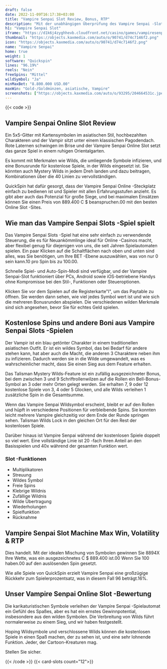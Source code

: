 ```yaml
---
draft: false
date: 2022-11-09T16:17:38+03:00
title: "Vampire Senpai Slot Review, Bonus, RTP"
description: "Mit der unabhängigen Überprüfung des Vampire Senpai -Slot von QuickSpin können Sie kostenlos oder echtes Geld spielen und hier einen Bonus erhalten!"
h1: "Vampire Senpai Slot"
iframe: "https://d1k6j4zyghhevb.cloudfront.net/casino/games/vampiresenpai/index.html?gameid=vampiresenpai&channel=web&moneymode=fun&partnerid=13&lang=en_US"
thumbnail: "https://objects.kaxmedia.com/auto/o/90741/d74c7146f2.png"
icon: "https://objects.kaxmedia.com/auto/o/90741/d74c7146f2.png"
name: "Vampire Senpai"
home: true
weight: 1
software: "Quickspin"
lines: "96.19%"
reels: "Nein"
freeSpins: "Mittel"
wildSymbol: "Ja"
minMaxBet: "8.800.000 USD.00"
maxWin: "Gold-/Goldmünzen, asiatische, Vampire"
screenshots: ["https://objects.kaxmedia.com/auto/o/93295/204664531c.jpeg"]
---
```


{{< code >}}<h2>Vampire Senpai Online Slot Review</h2><p>Ein 5x5-Gitter mit Kartensymbolen im asiatischen Stil, hochbezahlten Charakteren und der Vampir sitzt unter einem klassischen Pagodendach. Rote Laternen schwingen im Brise und der Vampire Senpai Online Slot setzt das ganze Spiel in einem ruhigen Orientalgarten.</p><p>Es kommt mit Merkmalen wie Wilds, die umliegende Symbole infizieren, und eine Bonusrunde für kostenlose Spiele, in der Wilds eingesetzt ist. Sie könnten auch Mystery Wilds in jedem Dreh landen und dazu beitragen, Kombinationen über die 40 Linien zu vervollständigen.</p><p>QuickSpin hat dafür gesorgt, dass der Vampire Senpai Online -Steckplatz einfach zu bedienen ist und Spieler mit allen Erfahrungsstufen anzieht. Es gibt aber auch das Potenzial für große Siege, und bei maximalen Einsätzen können Sie einen Preis von 889.400 C $ beanspruchen.00 mit den besten Online Slot -Sites.</p><h2>Wie man das Vampire Senpai Slots -Spiel spielt</h2><p>Das Vampire Senpai Slots -Spiel hat eine sehr einfach zu verwendende Steuerung, die es für Neuankömmlinge ideal für Online -Casinos macht, aber flexibel genug für diejenigen von uns, die seit Jahren Spielautomaten spielen. Ein paar Klicken auf die Schaltflächen nach oben und unten sind alles, was Sie benötigen, um Ihre BET -Ebene auszuwählen, was von nur 0 sein kann.10 pro Spin bis zu 100.00.</p><p>Schnelle Spiel- und Auto-Spin-Modi sind verfügbar, und der Vampire Senpai-Slot funktioniert über PCs, Android sowie iOS-betriebene Handys ohne Kompromisse bei den Stil-, Funktionen oder Steueroptionen.</p><p>Klicken Sie vor dem Spielen auf die Registerkarte"I", um das Paytable zu öffnen. Sie werden dann sehen, wie viel jedes Symbol wert ist und wie sich die mehreren Bonusrunden abspielen. Die verschiedenen wilden Merkmale sind sich angesehen, bevor Sie für echtes Geld spielen.</p><h2>Kostenlose Spins und andere Boni aus Vampire Senpai Slots -Spielen</h2><p>Der Vampir ist ein blau getönter Charakter in einem traditionellen asiatischen Outfit. Er ist ein wildes Symbol, das bei Bedarf für andere stehen kann, hat aber auch die Macht, die anderen 3 Charaktere neben ihm zu infizieren. Dadurch werden sie in die Wilde umgewandelt, was es wahrscheinlicher macht, dass Sie einen Sieg aus dem Feature erhalten.</p><p>Das Talisman Mystery Wilds-Feature ist ein zufällig ausgezeichneter Bonus, bei dem zwischen 3 und 9 Schriftrollenwilzen auf die Rollen ein Bell-Bonus-Symbol an 3 oder mehr Orten gelegt werden. Sie erhalten 7, 9 oder 12 kostenlose Spiele von 3, 4 oder 5 Glocken, und alle Wilds verleihen 1 zusätzliche Spin in die Gesamtsumme.</p><p>Wenn das Vampire Senpai Wildsymbol erscheint, bleibt er auf den Rollen und hüpft in verschiedene Positionen für verbleibende Spins. Sie konnten leicht mehrere Vampire gleichzeitig vor dem Ende der Runde springen sehen. Talisman Wilds Lock in den gleichen Ort für den Rest der kostenlosen Spiele.</p><p>Darüber hinaus ist Vampire Senpai während der kostenlosen Spiele doppelt so viel wert. Eine vollständige Linie ist 20 -fach Ihren Anteil an den Basisspielen und 40x während der gesamten Funktion wert.</p><h3>
Slot -Funktionen</h3><ul>
<li></span>
Multiplikatoren</li>
<li></span>
Streuung</li>
<li></span>
Wildes Symbol</li>
<li></span>
Freie Spins</li>
<li></span>
Klebrige Wildnis</li>
<li></span>
Zufällige Wildnis</li>
<li></span>
Wilde Übertragung</li>
<li></span>
Wiederholungen</li>
<li></span>
Spielfunktion</li>
<li></span>
Rücknahme</li></ul><h2>Vampire Senpai Slot Machine Max Win, Volatility & RTP</h2><p>Dies handelt. Mit der idealen Mischung von Symbolen gewinnen Sie 8894X Ihre Wette, was ein ausgezeichnetes C $ 889.400 ist.00 Wenn Sie 100 haben.00 auf den auslösenden Spin gesetzt.</p><p>Wie alle Spiele von QuickSpin erzielt Vampire Senpai eine großzügige Rückkehr zum Spielerprozentsatz, was in diesem Fall 96 beträgt.16%.</p><h2>Unser Vampire Senpai Online Slot -Bewertung</h2><p>Die karikaturistischen Symbole verleihen der Vampire Senpai -Spielautomat ein Gefühl des Spaßes, aber es hat ein ernstes Gewinnpotential, insbesondere aus den wilden Symbolen. Die Verbreitung von Wilds führt normalerweise zu einem Sieg, und wir haben festgestellt.</p><p>Hoping Wildsymbole und verschlossene Wilds können die kostenlosen Spiele in einen Spaß machen, der zu sehen ist, und eine sehr lohnende Funktion. Jeder, der Cartoon-Kreaturen mag.</p><p>Stellen Sie sicher.</p>{{< /code >}}
{{< card-slots count="12">}}